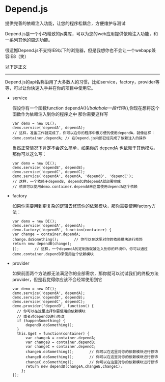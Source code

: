 # Depend.js
提供完善的依赖注入功能，让您的程序松耦合，方便维护与测试

Depend.js是一个小巧精致的js类库，可以为您的web应用提供依赖注入功能，和一系列其他的周边功能。

很遗憾Depend.js不支持IE9以下的浏览器，但是我想你也不会让一个webapp兼容IE8（笑）

以下是正文

---

Depend.js的api名称沿用了大多数人的习惯，比如service，factory，provider等等，可以让你快速入手并在你的项目中使用它。

- service

  假设你有一个函数function dependA(){/*balabala一段代码*/},你现在想将这个函数作为依赖注入到你的程序之中
  那你需要这样写


      var demo = new DI();
      demo.service('dependA', dependA);
      // 这样，准备工作就完成了，你可以在你的程序中很方便的使用dependA，就像这样：
      demo.container.dependA; // 在Depend.js内部已经完成了依赖注入的操作
  当然正常情况下肯定不会这么简单，如果你的 dependA 也依赖于其他模块，那你可以这么写：
  
      var demo = new DI();
      demo.service('dependB', dependB);
      demo.service('dependC', dependC);
      demo.service('dependA', dependA, 'dependB', 'dependC');
      // 这样，一个依赖于dependB, dependC的dependA就部署完成
      // 依旧可以使用demo.container.dependA来正常使用dependA这个依赖
      
- factory
  
  如果你需要用到更复杂的逻辑去修饰你的依赖模块，那你需要使用factory方法：
      
      var demo = new DI();
      demo.service('dependA', dependA);
      demo.factory('dependB', function(container) {
      var change = container.dependA;
      change.doSomething();       // 你可以在这里对你的依赖模块进行修饰
      return new dependB(change);
      });       // 这样，一个dependA的定制版就被注入到你的环境中，你可以通过demo.container.dependB来使用这个依赖模块

- provider

  如果前面两个方法都无法满足你的全部需求，那你就可以试试我们的终极方法provider，但是我觉得你应该不会经常使用到它
  
      var demo = new DI();
      demo.service('dependA', dependA);
      demo.service('dependB', dependB);
      demo.service('dependC', dependC);
      demo.provider('dependD', function() {
        // 你可以在这里选择你要使用的依赖模块
        // 或者对dependD进行修改
        if (happenSomething) {
            dependD.doSomething();
        }
        this.$get = function(container) {
            var changeA = container.dependA;
            var changeB = container.dependB;
            var changeC = container.dependC;
            changeA.doSomething();       // 你可以在这里对你的依赖模块进行修饰
            changeB.doSomething();       // 你可以在这里对你的依赖模块进行修饰
            changeC.doSomething();       // 你可以在这里对你的依赖模块进行修饰
            return new dependD(changeA,changeB,changeC);
          };
      });
      
